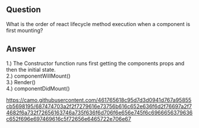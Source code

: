 ## Question

What is the order of react lifecycle method execution when a component is first mounting?

## Answer

1.) The Constructor function runs first getting the components props and then the initial state. <br>
2.) componentWillMount() <br>
3.) Render() <br>
4.) componentDidMount() <br>

https://camo.githubusercontent.com/461765618c95d7d3d0941d767a95855cb5698195/687474703a2f2f7279616e73756b616c652e636f6d2f76697a2f74682f6a732f72656163746a735f636f6d706f6e656e745f6c6966656379636c652f696e697469616c5f72656e6465722e706e67

